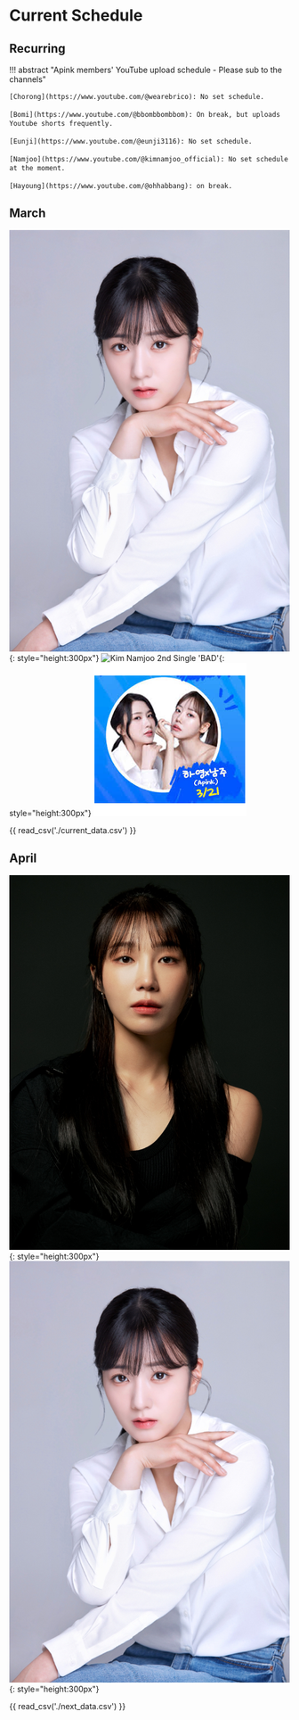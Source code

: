 # Current Schedule

## Recurring

!!! abstract "Apink members' YouTube upload schedule - Please sub to the channels"

    [Chorong](https://www.youtube.com/@wearebrico): No set schedule.

    [Bomi](https://www.youtube.com/@bbombbombbom): On break, but uploads Youtube shorts frequently.

    [Eunji](https://www.youtube.com/@eunji3116): No set schedule.

    [Namjoo](https://www.youtube.com/@kimnamjoo_official): No set schedule at the moment.

    [Hayoung](https://www.youtube.com/@ohhabbang): on break.

## March

![Bomi plays Secretary Na in Queen of Tears](../assets/images/event_images/Bomi_profile.jpg){: style="height:300px"}
![Kim Namjoo 2nd Single 'BAD'](../assets/images/event_images/Namjoo_BAD.jpeg){: style="height:300px"}
![Namjoo and Hayoung on Mobidic's Youtube Channel](../assets/images/event_images/Namjoo_Hayoung.png)

{{ read_csv('./current_data.csv') }}

## April
![Eunji as a producer on Girls on Fire (Audition Show)](../assets/images/event_images/Eunji_Profile.jpeg){: style="height:300px"}
![Bomi plays Secretary Na in Queen of Tears](../assets/images/event_images/Bomi_profile.jpg){: style="height:300px"}

{{ read_csv('./next_data.csv') }}
